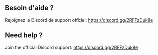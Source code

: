 ## Besoin d'aide ?
Rejoignez le Discord de support officiel: https://discord.gg/2RFFzDuk8e

## Need help ?
Join the official Discord support: https://discord.gg/2RFFzDuk8e
